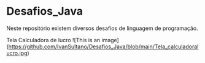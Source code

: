 # Desafios_Java
Neste repositório existem diversos desafios de linguagem de programação.

Tela Calculadora de lucro
![This is an image] (https://github.com/IvanSultano/Desafios_Java/blob/main/Tela_calculadoralucro.jpg)


